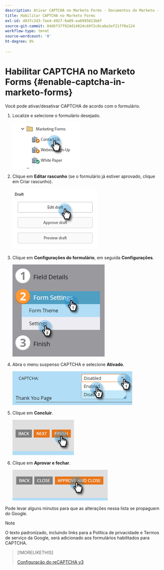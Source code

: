 ```yaml
---
description: Ativar CAPTCHA no Marketo Forms - Documentos do Marketo - Documentação do produto
title: Habilitar CAPTCHA no Marketo Forms
exl-id: d83fc2d3-7ae4-4927-9a09-ea6995013b6f
source-git-commit: 04d6f37f924d14824c69f2c0caba3ef21ff0a124
workflow-type: tm+mt
source-wordcount: '0'
ht-degree: 0%

---
```


# Habilitar CAPTCHA no Marketo Forms {#enable-captcha-in-marketo-forms}

Você pode ativar/desativar CAPTCHA de acordo com o formulário.

1. Localize e selecione o formulário desejado.

   ![](assets/enable-captcha-in-marketo-forms-1.png)

1. Clique em **Editar rascunho** (se o formulário já estiver aprovado, clique em Criar rascunho).

   ![](assets/enable-captcha-in-marketo-forms-2.png)

1. Clique em **Configurações do formulário**, em seguida **Configurações**.

   ![](assets/enable-captcha-in-marketo-forms-3.png)

1. Abra o menu suspenso CAPTCHA e selecione **Ativado**.

   ![](assets/enable-captcha-in-marketo-forms-4.png)

1. Clique em **Concluir**.

   ![](assets/enable-captcha-in-marketo-forms-5.png)

1. Clique em **Aprovar e fechar**.

   ![](assets/enable-captcha-in-marketo-forms-6.png)

Pode levar alguns minutos para que as alterações nessa lista se propaguem do Google.

>[!NOTE]
>
>O texto padronizado, incluindo links para a Política de privacidade e Termos de serviço da Google, será adicionado aos formulários habilitados para CAPTCHA.

>[!MORELIKETHIS]
>
>[Configuração do reCAPTCHA v3](/help/marketo/product-docs/demand-generation/forms/using-captcha/setting-up-recaptcha-v3.md)
